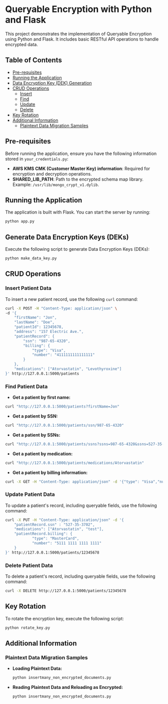 # Queryable Encryption with Python and Flask

This project demonstrates the implementation of Queryable Encryption using Python and Flask. It includes basic RESTful API operations to handle encrypted data.

## Table of Contents
- [Pre-requisites](#pre-requisites)
- [Running the Application](#running-the-application)
- [Data Encryption Key (DEK) Generation](#generate-data-encryption-keys-deks)
- [CRUD Operations](#crud-operations)
  - [Insert](#insert-patient-data)
  - [Find](#find-patient-data)
  - [Update](#update-patient-data)
  - [Delete](#delete-patient-data)
- [Key Rotation](#key-rotation)
- [Additional Information](#additional-information)
  - [Plaintext Data Migration Samples](#plaintext-data-migration-samples)
  
## Pre-requisites

Before running the application, ensure you have the following information stored in `your_credentials.py`:

- **AWS KMS CMK (Customer Master Key) information**: Required for encryption and decryption operations.
- **SHARED_LIB_PATH**: Path to the encrypted schema map library. Example: `/usr/lib/mongo_crypt_v1.dylib`.

## Running the Application

The application is built with Flask. You can start the server by running:

```bash
python app.py
```

## Generate Data Encryption Keys (DEKs)
Execute the following script to generate Data Encryption Keys (DEKs):

```bash
python make_data_key.py
```

## CRUD Operations

### Insert Patient Data
To insert a new patient record, use the following `curl` command:

```bash
curl -X POST -H "Content-Type: application/json" \
-d '{
    "firstName": "Jon",
    "lastName": "Doe",
    "patientId": 12345678,
    "address": "157 Electric Ave.",
    "patientRecord": {
        "ssn": "987-65-4320",
        "billing": {
            "type": "Visa",
            "number": "4111111111111111"
        }
    },
    "medications": ["Atorvastatin", "Levothyroxine"]
}' http://127.0.0.1:5000/patients
```

### Find Patient Data
- **Get a patient by first name:**

```bash
curl "http://127.0.0.1:5000/patients?firstName=Jon"
```

- **Get a patient by SSN:**

```bash
curl "http://127.0.0.1:5000/patients/ssn/987-65-4320"
```

- **Get a patient by SSNs:**

```bash
curl "http://127.0.0.1:5000/patients/ssns?ssns=987-65-4320&ssns=527-35-3702"
```

- **Get a patient by medication:**

```bash
curl "http://127.0.0.1:5000/patients/medications/Atorvastatin"
```

- **Get a patient by billing information:**

```bash
curl -X GET -H "Content-Type: application/json" -d '{"type": "Visa","number": "4111111111111111"}' http://127.0.0.1:5000/patients/billing
```

### Update Patient Data
To update a patient's record, including queryable fields, use the following command:

```bash
curl -X PUT -H "Content-Type: application/json" -d '{
    "patientRecord.ssn" : "527-35-3702",
    "medications": ["Atorvastatin", "test"],
    "patientRecord.billing": {
            "type": "MasterCard",
            "number": "5111 1111 1111 1111"
    }
}' http://127.0.0.1:5000/patients/12345678
```

### Delete Patient Data
To delete a patient's record, including queryable fields, use the following command:

```bash
curl -X DELETE http://127.0.0.1:5000/patients/12345678
```

## Key Rotation
To rotate the encryption key, execute the following script:

```bash
python rotate_key.py
```

## Additional Information

### Plaintext Data Migration Samples

- **Loading Plaintext Data:**

  ```bash
  python insertmany_non_encrypted_documents.py
  ```
- **Reading Plaintext Data and Reloading as Encrypted:**

  ```bash
  python insertmany_non_encrypted_documents.py
  ```

